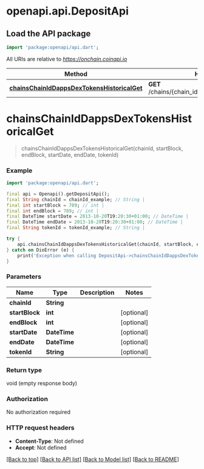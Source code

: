 # openapi.api.DepositApi

## Load the API package
```dart
import 'package:openapi/api.dart';
```

All URIs are relative to *https://onchain.coinapi.io*

Method | HTTP request | Description
------------- | ------------- | -------------
[**chainsChainIdDappsDexTokensHistoricalGet**](DepositApi.md#chainschainiddappsdextokenshistoricalget) | **GET** /chains/{chain_id}/dapps/dex/tokens/historical | 


# **chainsChainIdDappsDexTokensHistoricalGet**
> chainsChainIdDappsDexTokensHistoricalGet(chainId, startBlock, endBlock, startDate, endDate, tokenId)



### Example
```dart
import 'package:openapi/api.dart';

final api = Openapi().getDepositApi();
final String chainId = chainId_example; // String | 
final int startBlock = 789; // int | 
final int endBlock = 789; // int | 
final DateTime startDate = 2013-10-20T19:20:30+01:00; // DateTime | 
final DateTime endDate = 2013-10-20T19:20:30+01:00; // DateTime | 
final String tokenId = tokenId_example; // String | 

try {
    api.chainsChainIdDappsDexTokensHistoricalGet(chainId, startBlock, endBlock, startDate, endDate, tokenId);
} catch on DioError (e) {
    print('Exception when calling DepositApi->chainsChainIdDappsDexTokensHistoricalGet: $e\n');
}
```

### Parameters

Name | Type | Description  | Notes
------------- | ------------- | ------------- | -------------
 **chainId** | **String**|  | 
 **startBlock** | **int**|  | [optional] 
 **endBlock** | **int**|  | [optional] 
 **startDate** | **DateTime**|  | [optional] 
 **endDate** | **DateTime**|  | [optional] 
 **tokenId** | **String**|  | [optional] 

### Return type

void (empty response body)

### Authorization

No authorization required

### HTTP request headers

 - **Content-Type**: Not defined
 - **Accept**: Not defined

[[Back to top]](#) [[Back to API list]](../README.md#documentation-for-api-endpoints) [[Back to Model list]](../README.md#documentation-for-models) [[Back to README]](../README.md)

